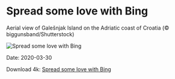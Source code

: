 # Spread some love with Bing

Aerial view of Galešnjak Island on the Adriatic coast of Croatia (© biggunsband/Shutterstock)

![Spread some love with Bing](https://bing.com/th?id=OHR.GalesnjakIsland_EN-US8495200916_UHD.jpg&rf=LaDigue_UHD.jpg&pid=hp&w=1024&h=576)

Date: 2020-03-30

Download 4k: [Spread some love with Bing](https://bing.com/th?id=OHR.GalesnjakIsland_EN-US8495200916_UHD.jpg&rf=LaDigue_UHD.jpg&pid=hp&w=3840&h=2160)

